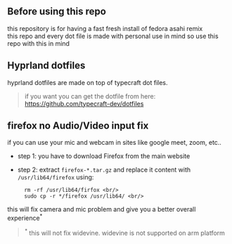 ## Before using this repo
this repository is for having a fast fresh install of fedora asahi remix <br/>
this repo and every dot file is made with personal use in mind so use this repo with this in mind

## Hyprland dotfiles
hyprland dotfiles are made on top of typecraft dot files. <br/>
>if you want you can get the dotfile from here:<br/>
>https://github.com/typecraft-dev/dotfiles

## firefox no Audio/Video input fix
if you can use your mic and webcam in sites like google meet, zoom, etc.. <br/>

+ step 1: you have to download Firefox from the main website <br/>

+ step 2: extract `firefox-*.tar.gz` and replace it content with `/usr/lib64/firefox` using: <br/>

		rm -rf /usr/lib64/firfox <br/>
		sudo cp -r */firefox /usr/lib64/ <br/>

this will fix camera and mic problem and give you a better overall experience<sup>*</sup> <br/>
><sup>*</sup> this will not fix widevine. widevine is not supported on arm platform
